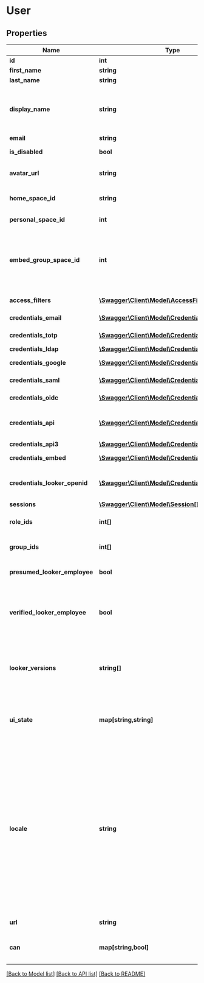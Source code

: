 # User

## Properties
Name | Type | Description | Notes
------------ | ------------- | ------------- | -------------
**id** | **int** | Unique Id | [optional] 
**first_name** | **string** | First name | [optional] 
**last_name** | **string** | Last name | [optional] 
**display_name** | **string** | Full name for display (available only if both first_name and last_name are set) | [optional] 
**email** | **string** | EMail address | [optional] 
**is_disabled** | **bool** | Account has been disabled | [optional] 
**avatar_url** | **string** | URL for the avatar image (may be generic) | [optional] 
**home_space_id** | **string** | ID string for user&#39;s home space | [optional] 
**personal_space_id** | **int** | ID of user&#39;s personal space | [optional] 
**embed_group_space_id** | **int** | (Embed only) ID of user&#39;s group space based on the external_group_id optionally specified during embed user login | [optional] 
**access_filters** | [**\Swagger\Client\Model\AccessFilter[]**](AccessFilter.md) | Model access filters. | [optional] 
**credentials_email** | [**\Swagger\Client\Model\CredentialsEmail**](CredentialsEmail.md) | Email/Password login credentials | [optional] 
**credentials_totp** | [**\Swagger\Client\Model\CredentialsTotp**](CredentialsTotp.md) | Two-factor credentials | [optional] 
**credentials_ldap** | [**\Swagger\Client\Model\CredentialsLDAP**](CredentialsLDAP.md) | LDAP credentials | [optional] 
**credentials_google** | [**\Swagger\Client\Model\CredentialsGoogle**](CredentialsGoogle.md) | Google auth credentials | [optional] 
**credentials_saml** | [**\Swagger\Client\Model\CredentialsSaml**](CredentialsSaml.md) | Saml auth credentials | [optional] 
**credentials_oidc** | [**\Swagger\Client\Model\CredentialsOIDC**](CredentialsOIDC.md) | OpenID Connect auth credentials | [optional] 
**credentials_api** | [**\Swagger\Client\Model\CredentialsApi**](CredentialsApi.md) | API user credentials. NO LONGER SUPPORTED. | [optional] 
**credentials_api3** | [**\Swagger\Client\Model\CredentialsApi3[]**](CredentialsApi3.md) | API 3 credentials | [optional] 
**credentials_embed** | [**\Swagger\Client\Model\CredentialsEmbed[]**](CredentialsEmbed.md) | Embed credentials | [optional] 
**credentials_looker_openid** | [**\Swagger\Client\Model\CredentialsLookerOpenid**](CredentialsLookerOpenid.md) | LookerOpenID credentials. Used for login by Looker Analysts | [optional] 
**sessions** | [**\Swagger\Client\Model\Session[]**](Session.md) | Active sessions | [optional] 
**role_ids** | **int[]** | Array of ids of the roles for this user | [optional] 
**group_ids** | **int[]** | Array of ids of the groups for this user | [optional] 
**presumed_looker_employee** | **bool** | User is identified as an employee of Looker | [optional] 
**verified_looker_employee** | **bool** | User is identified as an employee of Looker who has been verified via Looker corporate authentication | [optional] 
**looker_versions** | **string[]** | Array of strings representing the Looker versions that this user has used (this only goes back as far as &#39;3.54.0&#39;) | [optional] 
**ui_state** | **map[string,string]** | Per user dictionary of undocumented state information owned by the Looker UI. | [optional] 
**locale** | **string** | User&#39;s preferred locale. User locale takes precedence over Looker&#39;s system-wide default locale. Locale determines language of display strings and date and numeric formatting in API responses. Locale string must be a 2 letter language code or a combination of language code and region code: &#39;en&#39; or &#39;en-US&#39;, for example. | [optional] 
**url** | **string** | Link to get this item | [optional] 
**can** | **map[string,bool]** | Operations the current user is able to perform on this object | [optional] 

[[Back to Model list]](../README.md#documentation-for-models) [[Back to API list]](../README.md#documentation-for-api-endpoints) [[Back to README]](../README.md)


